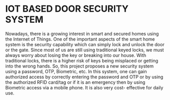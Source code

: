 # IOT BASED DOOR SECURITY SYSTEM
Nowadays, there is a growing interest in smart and secured homes using the Internet of Things. One of the important aspects of the smart home system is the security capability which can simply lock and unlock the door or the gate. Since most of us are still using traditional keyed locks, we must always worry about losing the key or breaking into our house. With traditional locks, there is a higher risk of keys being misplaced or getting into the wrong hands. So, this project proposes a new security system using a password, OTP, Biometric, etc. In this system, one can gain authorized access by correctly entering the password and OTP or by using the authorized RFID card/tag or if it is an emergency then by using Biometric access via a mobile phone. It is also very cost- effective for daily use.